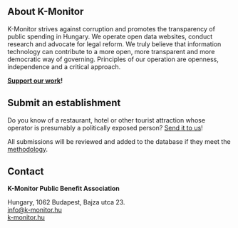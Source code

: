 <section>

# About K-Monitor

K-Monitor strives against corruption and promotes the transparency of public spending in Hungary. We operate open data websites, conduct research and advocate for legal reform. We truly believe that information technology can contribute to a more open, more transparent and more democratic way of governing.
Principles of our operation are openness, independence and a critical approach.

**[Support our work](https://k-monitor.hu/support)!**

</section>

<section>

## Submit an establishment

Do you know of a restaurant, hotel or other tourist attraction whose operator is presumably a politically exposed person? [Send it to us](https://www.partimap.eu/en/p/nerhotel-bekuldes/0)!

All submissions will be reviewed and added to the database if they meet the [methodology](/about).
</section>

<section>

## Contact

**K-Monitor Public Benefit Association**

Hungary, 1062 Budapest, Bajza utca 23.<br/>
[info@k-monitor.hu](mailto:info@k-monitor.hu)<br/>
[k-monitor.hu](https://k-monitor.hu/en)
</section>
